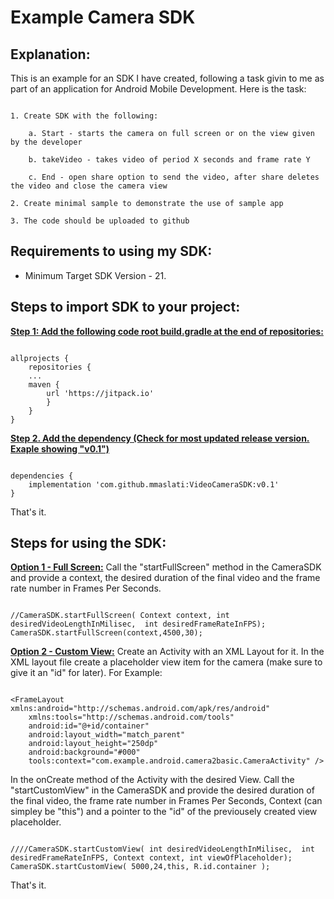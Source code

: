 
# Example Camera SDK

## Explanation:
This is an example for an SDK I have created, following a task givin to me as part of an application for Android Mobile Development. Here is the task:
```

1. Create SDK with the following:

	a. Start - starts the camera on full screen or on the view given by the developer

	b. takeVideo - takes video of period X seconds and frame rate Y

	c. End - open share option to send the video, after share deletes the video and close the camera view

2. Create minimal sample to demonstrate the use of sample app

3. The code should be uploaded to github

```
## Requirements to using my SDK:
* Minimum Target SDK Version - 21.

## Steps to import SDK to your project:
<b><u> Step 1: Add the following code root build.gradle at the end of repositories: </u></b>

  

```

allprojects {
	repositories {
	...
	maven {
		url 'https://jitpack.io'
		}
	}
}

```

  

  

<b><u>Step 2. Add the dependency (Check for most updated release version. Exaple showing "v0.1")</u></b>

```

dependencies {
	implementation 'com.github.mmaslati:VideoCameraSDK:v0.1'
}

```
That's it.
  
  
## Steps for using the SDK:
<b><u>Option 1 - Full Screen:</u></b>
Call the "startFullScreen" method in the CameraSDK and provide a context, the desired duration of the final video and the frame rate number in Frames Per Seconds.
```
	
//CameraSDK.startFullScreen( Context context, int desiredVideoLengthInMilisec,  int desiredFrameRateInFPS);
CameraSDK.startFullScreen(context,4500,30);

```

  

<b><u>Option 2 - Custom View:</u></b>
Create an Activity with an XML Layout for it. In the XML layout file create a placeholder view item for the camera (make sure to give it an "id" for later). For Example:
```

<FrameLayout xmlns:android="http://schemas.android.com/apk/res/android"  
	xmlns:tools="http://schemas.android.com/tools"  
	android:id="@+id/container"  
	android:layout_width="match_parent"  
	android:layout_height="250dp"  
	android:background="#000"  
	tools:context="com.example.android.camera2basic.CameraActivity" />

```
In the onCreate method of the Activity with the desired View. Call the "startCustomView" in the CameraSDK and provide the desired duration of the final video, the frame rate number in Frames Per Seconds, Context (can simpley be "this") and a pointer to the "id" of the previousely created view placeholder.
```

////CameraSDK.startCustomView( int desiredVideoLengthInMilisec,  int desiredFrameRateInFPS, Context context, int viewOfPlaceholder);
CameraSDK.startCustomView( 5000,24,this, R.id.container );

```
That's it.
